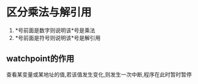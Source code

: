 # 区分乘法与解引用
1. \*号前面是数字则说明该\*号是乘法
2. \*号前面是符号则说明该\*号是解引用

## watchpoint的作用
查看某变量或某地址的值,若该值发生变化,则发生一次中断,程序在此时暂时暂停
